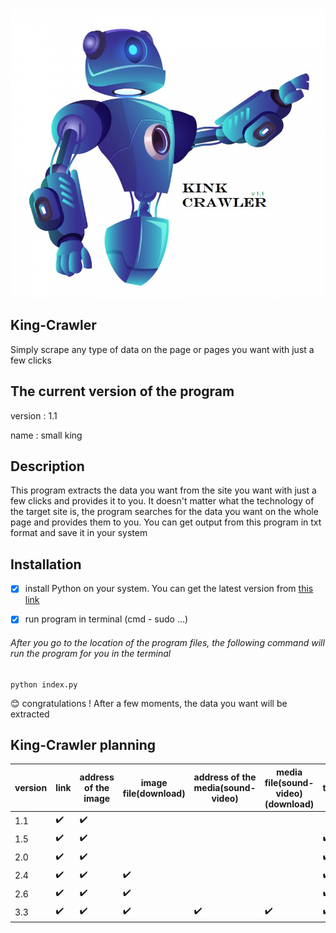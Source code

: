 
![This is an image](https://github.com/meerajParsa/King-Crawler/blob/main/banner.jpg)


## King-Crawler
Simply scrape any type of data on the page or pages you want with just a few clicks

## The current version of the program
version : 1.1

name : small king

## Description
This program extracts the data you want from the site you want with just a few clicks and provides it to you. It doesn't matter what the technology of the target site is, the program searches for the data you want on the whole page and provides them to you. You can get output from this program in txt format and save it in your system

## Installation
- [x] install Python on your system. You can get the latest version from <a href="https://www.python.org/downloads/">this link</a>

- [x] run program in terminal (cmd - sudo ...)

###### After you go to the location of the program files, the following command will run the program for you in the terminal

```
python index.py
```

:blush: congratulations ! After a few moments, the data you want will be extracted

## King-Crawler planning

| version     | link | address of the image | image file(download) | address of the media(sound-video) | media file(sound-video)(download) | text | tag content | Internal pages |
| ---     | --- | --- | --- | --- | --- | --- | --- | --- |
| 1.1     | :heavy_check_mark: | :heavy_check_mark: |  |  |  |  |  |  |
| 1.5     | :heavy_check_mark: | :heavy_check_mark: |  |  |  | :heavy_check_mark::heavy_check_mark: |  |  |
| 2.0     | :heavy_check_mark: | :heavy_check_mark: |  |  |  | :heavy_check_mark: | :heavy_check_mark: |  |
| 2.4     | :heavy_check_mark: | :heavy_check_mark: | :heavy_check_mark: |  |  | :heavy_check_mark: | :heavy_check_mark: |  |
| 2.6     | :heavy_check_mark: | :heavy_check_mark: | :heavy_check_mark: |  |  | :heavy_check_mark: | :heavy_check_mark: |  |
| 3.3     | :heavy_check_mark: | :heavy_check_mark: | :heavy_check_mark: | :heavy_check_mark: | :heavy_check_mark: | :heavy_check_mark: | :heavy_check_mark: | :heavy_check_mark: |

